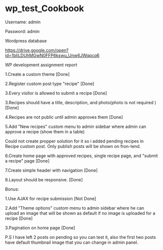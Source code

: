 # wp_test_Cookbook

Username: admin 

Password: admin

Wordpress database 

https://drive.google.com/open?id=1bIiLDUhMGwN0FFP6kswu_Unw6JWqpcq6


WP development assignment report 

1.Create a custom theme [Done]

2.Register custom post type "recipe" [Done]

3.Every visitor is allowed to submit a recipe [Done]

3.Recipes should have a title, description, and photo(photo is not required )[Done]

4.Recipes are not public until admin approves them [Done]

5.Add "New recipes" custom menu to admin sidebar where admin can approve a recipe (show them in a table) 

Could not create propper solution for it so i added pending recipes in Recipe custom post. Only publish posts will be shown on fron-tend.
        
6.Create home page with approved recipes, single recipe page, and "submit a recipe" page [Done]

7.Create simple header with navigation [Done]

8.Layout should be responsive.  [Done]



Bonus:

1.Use AJAX for recipe submission [Not Done]

2.Add "Theme options" custom menu to admin sidebar where he can upload an image that will be shown as default if no image is uploaded for a recipe [Done]

3.Pagination on home page [Done]

P.S 
I have left 2 posts on pending so you can test it, also the first two posts have default thumbnail image that you can change in admin panel.
